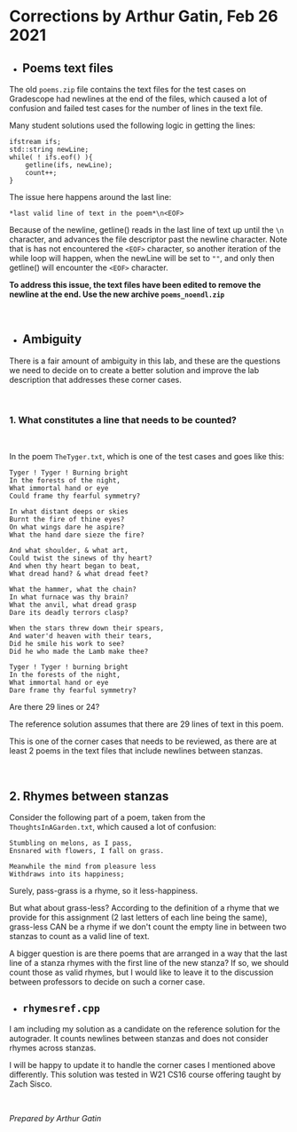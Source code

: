 # Corrections by Arthur Gatin, Feb 26 2021

* ## Poems text files

The old `poems.zip` file contains the text files for the test cases on Gradescope had newlines at the end of the files, which caused a lot of confusion and failed test cases for the number of lines in the text file.

Many student solutions used the following logic in getting the lines:

```
ifstream ifs;
std::string newLine;
while( ! ifs.eof() ){
    getline(ifs, newLine);
    count++;
}
```
The issue here happens around the last line:

```
*last valid line of text in the poem*\n<EOF>
```
Because of the newline, getline() reads in the last line of text up until the `\n` character, and advances the file descriptor past the newline character. Note that is has not encountered the `<EOF>` character, so another iteration of the while loop will happen, when the newLine will be set to `""`, and only then getline() will encounter the `<EOF>` character.

**To address this issue, the text files have been edited to remove the newline at the end. Use the new archive `poems_noendl.zip`**

<br>

* ## Ambiguity

There is a fair amount of ambiguity in this lab, and these are the questions we need to decide on to create a better solution and improve the lab description that addresses these corner cases.

<br>

### 1. What constitutes a line that needs to be counted?

<br>

In the poem `TheTyger.txt`, which is one of the test cases and goes like this:

```
Tyger ! Tyger ! Burning bright
In the forests of the night,
What immortal hand or eye
Could frame thy fearful symmetry?

In what distant deeps or skies
Burnt the fire of thine eyes?
On what wings dare he aspire?
What the hand dare sieze the fire?

And what shoulder, & what art,
Could twist the sinews of thy heart?
And when thy heart began to beat,
What dread hand? & what dread feet?

What the hammer, what the chain?
In what furnace was thy brain?
What the anvil, what dread grasp
Dare its deadly terrors clasp?

When the stars threw down their spears,
And water'd heaven with their tears,
Did he smile his work to see?
Did he who made the Lamb make thee?

Tyger ! Tyger ! burning bright
In the forests of the night,
What immortal hand or eye
Dare frame thy fearful symmetry?
```

Are there 29 lines or 24?

The reference solution assumes that there are 29 lines of text in this poem.

This is one of the corner cases that needs to be reviewed, as there are at least 2 poems in the text files that include newlines between stanzas.

<br>

## 2. Rhymes between stanzas

Consider the following part of a poem, taken from the `ThoughtsInAGarden.txt`, which caused a lot of confusion:

```
Stumbling on melons, as I pass,
Ensnared with flowers, I fall on grass.

Meanwhile the mind from pleasure less
Withdraws into its happiness;
```

Surely, pass-grass is a rhyme, so it less-happiness.

But what about grass-less? According to the definition of a rhyme that we provide for this assignment (2 last letters of each line being the same), grass-less CAN be a rhyme if we don't count the empty line in between two stanzas to count as a valid line of text.

A bigger question is are there poems that are arranged in a way that the last line of a stanza rhymes with the first line of the new stanza? If so, we should count those as valid rhymes, but I would like to leave it to the discussion between professors to decide on such a corner case.



* ## `rhymesref.cpp`

I am including my solution as a candidate on the reference solution for the autograder. It counts newlines between stanzas and does not consider rhymes across stanzas.

I will be happy to update it to handle the corner cases I mentioned above differently. This solution was tested in W21 CS16 course offering taught by Zach Sisco.


<br>

*Prepared by Arthur Gatin*